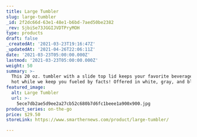 ```yaml
---
title: Large Tumbler
slug: large-tumbler
_id: 2f2dc66d-63e1-48e1-b6bd-7aed50be2382
_rev: SjbiSe73JGGIJVDTPryMOH
type: products
draft: false
_createdAt: '2021-03-23T19:16:47Z'
_updatedAt: '2021-04-26T22:06:11Z'
date: '2021-03-23T05:00:00.000Z'
lastmod: '2021-03-23T05:00:00.000Z'
weight: 50
summary: >-
  This 20 oz. tumbler with a slide top lid keeps your favorite beverage cold or
  hot while we keep you fueled by facts! Offered in white, gray, and black.
featured_image:
  alt: Large Tumbler
  url: >-
    5ece7db2ae5d9ee2a27cb52c680b7d6fc1beee1a900x900.jpg
product_series: on-the-go
price: $29.50
storeLink: https://www.smarthernews.com/product/large-tumbler/

---
```

 